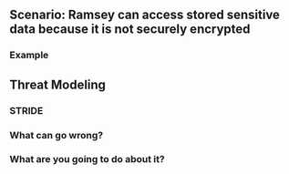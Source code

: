 ## Scenario: Ramsey can access stored sensitive data because it is not securely encrypted

### Example

## Threat Modeling

### STRIDE

### What can go wrong?

### What are you going to do about it?